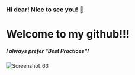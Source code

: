 ### Hi dear! Nice to see you! 👋

# Welcome to my github!!!

##### I always prefer "Best Practices"!
![Screenshot_63](https://github.com/apollo110217/apollo110217/assets/124166479/206f66fd-70eb-475c-92cb-6683ba66dd8c)
